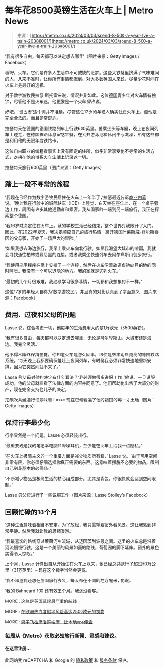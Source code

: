 <!--yml

category: 未分类

date: 2024-05-27 14:38:34

-->

# 每年花8500英镑生活在火车上 | Metro News

> 来源：[https://metro.co.uk/2024/03/03/spend-8-500-a-year-live-a-train-20388001/](https://metro.co.uk/2024/03/03/spend-8-500-a-year-live-a-train-20388001/)

‘我有很多自由，每天都可以决定想去哪里’（图片来源：Getty Images / Facebook）

*哦呀*，火车。它们是许多人生活中不可或缺的恶梦。这些大铁罐里挤满了气味难闻的人，从来不准时，让你所有事情都迟到。对大多数英国人来说，尽量少花时间在火车上是最好的选择。

对于数字游牧民拉瑟·斯托雷来说，情况并非如此。这位[德国](https://metro.co.uk/tag/germany/?ico=auto_link_lifestyle_P2_LNK1)青少年对火车情有独钟，尽管他不是火车迷，他更像是一个火车*侵占者*。

好吧，‘侵占者’这个词并不准确。尽管这位17岁的年轻人确实住在火车上，但他是完全合法的。而且非常舒适。

拉瑟每天在德国的德国铁路列车上行驶600英里。他乘坐头等车厢，晚上在夜间列车上睡觉，在德国铁路休息室吃早餐，在公共游泳池和休闲中心洗澡，所有这些都是利用他的无限年度铁路卡。

这位自由职业的编程者事实上没有固定的住所，似乎非常享受他不寻常的生活方式，定期在他的博客[火车生活](https://leben-im-zug.de/)上记录这一切。

拉瑟每天旅行600英里（图片来源：Getty Images）

## 踏上一段不寻常的旅程

‘我现在已经作为数字游牧民居住在火车上一年半了，’拉瑟最近告诉[商业内幕](https://www.businessinsider.de/leben/bahncard100-17-jaehriger-lebt-seit-2022-in-zuegen-der-bahn/)说。‘晚上我在行驶中的城际快车（ICE）上睡觉，白天坐在座位上，在一个桌子旁边工作，周围有许多其他通勤者和乘客。我从国家的一端到另一端旅行，我正在探索整个德国。’

‘我16岁时决定住在火车上。我的学校生活已经结束，整个世界对我敞开了大门。因此，在2022年夏天，我决定顺应自己的旅行热情，离开德国什莱斯威-荷尔斯泰因的父母家，开始了一场巨大的冒险。’

‘如果我想去海边旅行，我早上乘火车向北行驶。如果我渴望大城市的喧嚣，我就会寻找通往柏林或慕尼黑的连接。或者我乘坐快速列车去阿尔卑斯山徒步旅行。’

‘我使用应用程序在晚上安排下一个连接，然后在火车沿着轨道疾驰向目的地的同时睡觉。我没有一个可以退隐的地方。我的家就是这列火车。’

‘最初的几个月很艰难，我必须学习很多事情，一切都和我想象的不一样。’

这位17岁的年轻人自称为‘数字游牧民’，并且真的对此认真到了字面意义（图片来源：Facebook）

## 费用、过夜和父母的问题

Lasse 说，综合考虑一切，他每年的生活费用大约是1万欧元（8500英镑）。

‘我有很多自由，每天都可以决定想去哪里，无论是阿尔卑斯山、大城市还是海边。我完全灵活。’

他不得不始终保持警觉。你知道火车是怎么回事。即使是效率明显更高的德国铁路系统。‘每天晚上我都要确保能赶上夜间列车，有时候我必须非常快速地重新安排，因为它突然间就不来了。’

Lasse 的父母对他的决定有什么看法？‘我必须做很多说服工作，’他说。一旦说服成功，他的父母就查看了法律方面的内容并同意了。他们帮助他出售了大部分的财产，现在完全支持他儿子的决定。

无限次乘坐通行证意味着 Lasse 现在已经看遍了他的祖国的每一寸土地（图片：Getty Images）

## 保持行李最少化

行李显然是一个问题。Lasse 必须轻装出行。

‘最重要的是我的笔记本电脑和降噪耳机，至少能在火车上给我一点隐私。’

‘在火车上极简主义的一个重要方面是减少物质所有权，’ Lasse 说。‘由于可用空间非常有限，你必须仔细选择你真正需要的东西。这意味着摆脱不必要的物品，限制自己到最基本的必需品。’

‘不断减少物品是极简生活的核心组成部分。尤其是背包，你很快就会达到空间限制。’

Lasse 的父母进行了一些说服工作（图片来源：Lasse Stolley's Facebook）

## 回顾忙碌的18个月

‘这种生活意味着相当不安定。为了放松，我只需望着窗外看风景。这让我感到非常平静。然后我就让我的思绪漫游。’

‘我最喜欢的路线穿过莱茵河中流域，从迈因茨到波恩之间。这里的火车总是沿着河流慢慢行驶。这是一个美丽的风景如画的路线，葡萄园的脚下延伸。窗外的景色美得令人惊叹。’

上个月，Lasse 计算出自从开始住在火车上以来，他已经总共旅行了超过50万公里（31万英里）– 现在这个数字当然会更高。

‘我不知道我还想在德国旅行多久，每天都在不同的地方醒来，’他说。

‘我的 Bahncard 100 还有效五个月。我还没看够。’

MORE : [这些是英国延误最严重的航线](https://metro.co.uk/2024/04/10/uks-delayed-flight-routes-20619967/?ico=more_text_links)

MORE : [在欧洲热门度假地风险高达2500欧元的罚款](https://metro.co.uk/2024/04/09/you-could-be-fined-for-wearing-the-wrong-shoes-in-this-popular-european-holiday-spot-20616490/?ico=more_text_links)

MORE : [男子飞往摩洛哥按摩，比本地spa便宜](https://metro.co.uk/2024/04/09/man-flies-morocco-a-massage-less-a-visit-local-spa-20612090/?ico=more_text_links)

### 每周从《Metro》获取必知旅行新闻、灵感和建议。

#### 在这里注册...

此网站受 reCAPTCHA 和 Google 的 [隐私政策](https://policies.google.com/privacy) 和 [服务条款](https://policies.google.com/terms) 保护。
